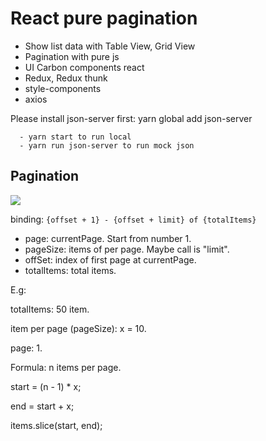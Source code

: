 # React pure pagination

- Show list data with Table View, Grid View
- Pagination with pure js
- UI Carbon components react
- Redux, Redux thunk
- style-components
- axios

Please install json-server first: yarn global add json-server

```
  - yarn start to run local
  - yarn run json-server to run mock json
```

## Pagination

<image src="./screen.png" />

binding: `{offset + 1} - {offset + limit} of {totalItems}`

- page: currentPage. Start from number 1.
- pageSize: items of per page. Maybe call is "limit".
- offSet: index of first page at currentPage.
- totalItems: total items.

E.g:

totalItems: 50 item.

item per page (pageSize): x = 10.

page: 1.

Formula: n items per page.

start = (n - 1) \* x;

end = start + x;

items.slice(start, end);

